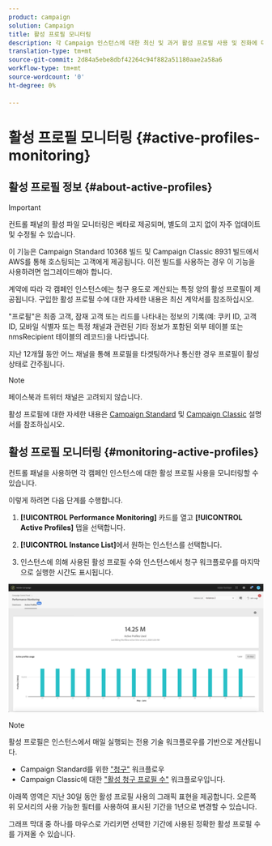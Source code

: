 ```yaml
---
product: campaign
solution: Campaign
title: 활성 프로필 모니터링
description: 각 Campaign 인스턴스에 대한 최신 및 과거 활성 프로필 사용 및 진화에 대한 실시간 정보를 얻는 방법을 배웁니다.
translation-type: tm+mt
source-git-commit: 2d84a5ebe8dbf42264c94f882a51180aae2a58a6
workflow-type: tm+mt
source-wordcount: '0'
ht-degree: 0%

---
```



# 활성 프로필 모니터링 {#active-profiles-monitoring}

## 활성 프로필 정보 {#about-active-profiles}

>[!IMPORTANT]
>
>컨트롤 패널의 활성 파일 모니터링은 베타로 제공되며, 별도의 고지 없이 자주 업데이트 및 수정될 수 있습니다.
>
>이 기능은 Campaign Standard 10368 빌드 및 Campaign Classic 8931 빌드에서 AWS를 통해 호스팅되는 고객에게 제공됩니다. 이전 빌드를 사용하는 경우 이 기능을 사용하려면 업그레이드해야 합니다.

계약에 따라 각 캠페인 인스턴스에는 청구 용도로 계산되는 특정 양의 활성 프로필이 제공됩니다. 구입한 활성 프로필 수에 대한 자세한 내용은 최신 계약서를 참조하십시오.

&quot;프로필&quot;은 최종 고객, 잠재 고객 또는 리드를 나타내는 정보의 기록(예: 쿠키 ID, 고객 ID, 모바일 식별자 또는 특정 채널과 관련된 기타 정보가 포함된 외부 테이블 또는 nmsRecipient 테이블의 레코드)을 나타냅니다.

지난 12개월 동안 어느 채널을 통해 프로필을 타겟팅하거나 통신한 경우 프로필이 활성 상태로 간주됩니다.

>[!NOTE]
>
>페이스북과 트위터 채널은 고려되지 않습니다.

활성 프로필에 대한 자세한 내용은 [Campaign Standard](https://docs.adobe.com/content/help/ko-KR/campaign-standard/using/profiles-and-audiences/managing-profiles/active-profiles.html) 및 [Campaign Classic](https://docs.adobe.com/content/help/ko-KR/campaign-classic/using/getting-started/profile-management/about-profiles.html#active-profiles) 설명서를 참조하십시오.

## 활성 프로필 모니터링 {#monitoring-active-profiles}

컨트롤 패널을 사용하면 각 캠페인 인스턴스에 대한 활성 프로필 사용을 모니터링할 수 있습니다.

이렇게 하려면 다음 단계를 수행합니다.

1. **[!UICONTROL Performance Monitoring]** 카드를 열고 **[!UICONTROL Active Profiles]** 탭을 선택합니다.

1. **[!UICONTROL Instance List]**&#x200B;에서 원하는 인스턴스를 선택합니다.

1. 인스턴스에 의해 사용된 활성 프로필 수와 인스턴스에서 청구 워크플로우를 마지막으로 실행한 시간도 표시됩니다.

![](assets/active-profiles-graph.png)

>[!NOTE]
>
>활성 프로필은 인스턴스에서 매일 실행되는 전용 기술 워크플로우를 기반으로 계산됩니다.
>
>* Campaign Standard를 위한 [&quot;청구&quot;](https://docs.adobe.com/help/ko-KR/campaign-standard/using/administrating/application-settings/technical-workflows.html) 워크플로우
>* Campaign Classic에 대한 [&quot;활성 청구 프로필 수&quot;](https://docs.adobe.com/content/help/ko-KR/campaign-classic/using/automating-with-workflows/technical-workflows/deliveries.html) 워크플로우입니다.


아래쪽 영역은 지난 30일 동안 활성 프로필 사용의 그래픽 표현을 제공합니다. 오른쪽 위 모서리의 사용 가능한 필터를 사용하여 표시된 기간을 1년으로 변경할 수 있습니다.

그래프 막대 중 하나를 마우스로 가리키면 선택한 기간에 사용된 정확한 활성 프로필 수를 가져올 수 있습니다.
